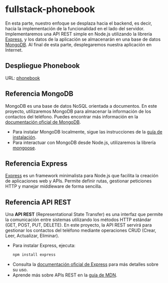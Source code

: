 # fullstack-phonebook

En esta parte, nuestro enfoque se desplaza hacia el backend, es decir, hacia la implementación de la funcionalidad en el lado del servidor. Implementaremos una API REST simple en Node.js utilizando la librería [Express](https://expressjs.com/), y los datos de la aplicación se almacenarán en una base de datos [MongoDB](https://www.mongodb.com/docs/). Al final de esta parte, desplegaremos nuestra aplicación en Internet.

## Despliegue Phonebook
URL: [phonebook](https://phonebook-zvar.onrender.com)

## Referencia MongoDB

MongoDB es una base de datos NoSQL orientada a documentos. En este proyecto, utilizaremos MongoDB para almacenar la información de los contactos del teléfono. Puedes encontrar más información en la [documentación oficial de MongoDB](https://www.mongodb.com/docs/).

- Para instalar MongoDB localmente, sigue las instrucciones de la [guía de instalación](https://www.mongodb.com/docs/manual/installation/).
- Para interactuar con MongoDB desde Node.js, utilizaremos la librería [mongoose](https://mongoosejs.com/).

## Referencia Express

[Express](https://expressjs.com/) es un framework minimalista para Node.js que facilita la creación de aplicaciones web y APIs. Permite definir rutas, gestionar peticiones HTTP y manejar middleware de forma sencilla.

## Referencia API REST

Una **API REST** (Representational State Transfer) es una interfaz que permite la comunicación entre sistemas utilizando los métodos HTTP estándar (GET, POST, PUT, DELETE). En este proyecto, la API REST servirá para gestionar los contactos del teléfono mediante operaciones CRUD (Crear, Leer, Actualizar, Eliminar).

- Para instalar Express, ejecuta:  
    ```bash
    npm install express
    ```
- Consulta la [documentación oficial de Express](https://expressjs.com/es/) para más detalles sobre su uso.
- Aprende más sobre APIs REST en la [guía de MDN](https://developer.mozilla.org/es/docs/Glossary/REST).
